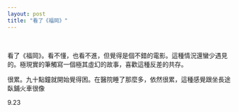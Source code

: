 ```yaml
---
layout: post
title: "看了《福岡》"
---
```


  
&nbsp;
&nbsp;


看了《福岡》。看不懂，也看不進，但覺得是個不錯的電影。這種情況還蠻少遇見的。極現實的筆觸寫一個極其虛幻的故事，喜歡這種反差的共存。

很累。九十點鐘就開始覺得困。在醫院睡了那麼多，依然很累，這種感覺跟坐長途臥鋪火車很像

9.23
